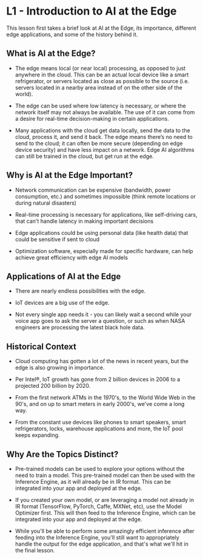 # L1 - Introduction to AI at the Edge
This lesson first takes a brief look at AI at the Edge, its importance, different edge applications, and some of the history behind it. 


## What is AI at the Edge?

- The edge means local (or near local) processing, as opposed to just anywhere in the cloud. This can be an actual local device like a smart refrigerator, or servers located as close as possible to the source (i.e. servers located in a nearby area instead of on the other side of the world).

- The edge can be used where low latency is necessary, or where the network itself may not always be available. The use of it can come from a desire for real-time decision-making in certain applications.

- Many applications with the cloud get data locally, send the data to the cloud, process it, and send it back. The edge means there’s no need to send to the cloud; it can often be more secure (depending on edge device security) and have less impact on a network. Edge AI algorithms can still be trained in the cloud, but get run at the edge.

## Why is AI at the Edge Important?

- Network communication can be expensive (bandwidth, power consumption, etc.) and sometimes impossible (think remote locations or during natural disasters)

- Real-time processing is necessary for applications, like self-driving cars, that can't handle latency in making important decisions

- Edge applications could be using personal data (like health data) that could be sensitive if sent to cloud

- Optimization software, especially made for specific hardware, can help achieve great efficiency with edge AI models


## Applications of AI at the Edge

- There are nearly endless possibilities with the edge.

- IoT devices are a big use of the edge.

- Not every single app needs it - you can likely wait a second while your voice app goes to ask the server a question, or such as when NASA engineers are processing the latest black hole data.

## Historical Context

- Cloud computing has gotten a lot of the news in recent years, but the edge is also growing in importance.

- Per Intel®, IoT growth has gone from 2 billion devices in 2006 to a projected 200 billion by 2020.

- From the first network ATMs in the 1970's, to the World Wide Web in the 90's, and on up to smart meters in early 2000's, we've come a long way.

- From the constant use devices like phones to smart speakers, smart refrigerators, locks, warehouse applications and more, the IoT pool keeps expanding.

## Why Are the Topics Distinct?

 - Pre-trained models can be used to explore your options without the need to train a model. This pre-trained model can then be used with the Inference Engine, as it will already be in IR format. This can be integrated into your app and deployed at the edge.

- If you created your own model, or are leveraging a model not already in IR format (TensorFlow, PyTorch, Caffe, MXNet, etc), use the Model Optimizer first. This will then feed to the Inference Engine, which can be integrated into your app and deployed at the edge.

- While you'll be able to perform some amazingly efficient inference after feeding into the Inference Engine, you'll still want to appropriately handle the output for the edge application, and that's what we'll hit in the final lesson.
